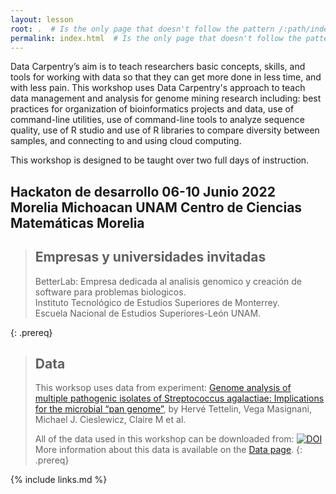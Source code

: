 ```yaml
---
layout: lesson
root: .  # Is the only page that doesn't follow the pattern /:path/index.html
permalink: index.html  # Is the only page that doesn't follow the pattern /:path/index.html
---
```

Data Carpentry’s aim is to teach researchers basic concepts, skills, and tools 
for working
with data so that they can get more done in less time, and with less pain. This workshop uses 
Data Carpentry's approach to
teach data management and analysis for genome mining research including: 
best practices for organization of bioinformatics projects and data, use
of command-line utilities, use of command-line tools to analyze sequence quality, 
use of R studio and use of R libraries to compare diversity between samples, 
and connecting to and using cloud computing. 

This workshop is designed to be taught over two full days of instruction.

<h2> Hackaton de desarrollo 06-10 Junio 2022 Morelia Michoacan UNAM Centro de Ciencias Matemáticas Morelia</h2>

> ## Empresas y universidades invitadas
> 
> BetterLab: Empresa dedicada al analisis genomico y creación de software para problemas biologicos.   
> Instituto Tecnológico de Estudios Superiores de Monterrey.  
> Escuela Nacional de Estudios Superiores-León UNAM.
>
{: .prereq}


> ## Data
> 
> This worksop uses data from experiment: [Genome analysis of multiple pathogenic isolates of Streptococcus agalactiae: Implications for the microbial “pan genome”](https://www.pnas.org/doi/10.1073/pnas.0506758102), by Hervé Tettelin, Vega Masignani, Michael J. Cieslewicz, Claire M et al.
> 
> All of the data used in this workshop can be downloaded from:
> [![DOI](https://zenodo.org/badge/DOI/10.5281/zenodo.6595388.svg)](https://doi.org/10.5281/zenodo.6595388)
> More information about this data is available on the [Data page](https://carpentries-incubator.github.io/metagenomics-workshop/data/index.html).
{: .prereq}
 
{% include links.md %}

